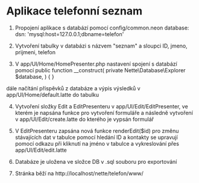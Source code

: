 # Aplikace telefonní seznam

1) Propojení aplikace s databází pomocí config/common.neon 
database:
	dsn: 'mysql:host=127.0.0.1;dbname=telefon'

2) Vytvoření tabulky v databázi s názvem "seznam" a sloupci ID, jmeno,      prijmeni, telefon

3) V  app/UI/Home/HomePresenter.php nastavení spojení s databází pomocí
	public function __construct(
		private Nette\Database\Explorer $database,
	) {
	}

dále načítání příspěvků z databáze a výpis výsledků v 
app/UI/Home/default.latte do tabulku

4) Vytvoření složky Edit a EditPresenteru v app/UI/Edit/EditPresenter, ve kterém je napsána funkce pro vytvoření formuláře a následně vytvoření v
app/UI/Edit/create.latte do kterého je vypsán formulář

5) V EditPresenteru zapsána nová funkce renderEdit($id) pro změnu stávajících dat v tabulce pomocí hledání ID a kontakty se upravují pomocí odkazu při kliknutí na jméno v tabulce a vykreslování přes 
app/UI/Edit/edit.latte

6) Databáze je uložena ve složce DB v .sql souboru pro exportování

7) Stránka běží na http://localhost/nette/telefon/www/


